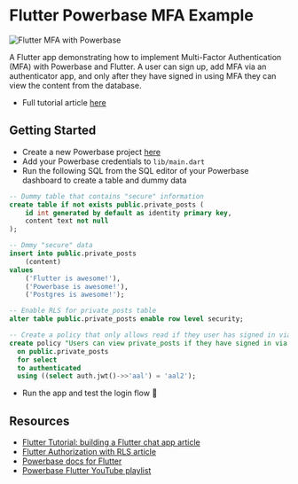 # Flutter Powerbase MFA Example

![Flutter MFA with Powerbase](https://raw.githubusercontent.com/powerbase/powerbase/master/examples/auth/flutter-mfa/images/mfa.png)

A Flutter app demonstrating how to implement Multi-Factor Authentication (MFA) with Powerbase and Flutter. A user can sign up, add MFA via an authenticator app, and only after they have signed in using MFA they can view the content from the database.

- Full tutorial article [here](https://powerbase.club/blog/flutter-multi-factor-authentication)

## Getting Started

- Create a new Powerbase project [here](https://database.new)
- Add your Powerbase credentials to `lib/main.dart`
- Run the following SQL from the SQL editor of your Powerbase dashboard to create a table and dummy data

```sql
-- Dummy table that contains "secure" information
create table if not exists public.private_posts (
    id int generated by default as identity primary key,
    content text not null
);

-- Dmmy "secure" data
insert into public.private_posts
    (content)
values
    ('Flutter is awesome!'),
    ('Powerbase is awesome!'),
    ('Postgres is awesome!');

-- Enable RLS for private_posts table
alter table public.private_posts enable row level security;

-- Create a policy that only allows read if they user has signed in via MFA
create policy "Users can view private_posts if they have signed in via MFA"
  on public.private_posts
  for select
  to authenticated
  using ((select auth.jwt()->>'aal') = 'aal2');
```

- Run the app and test the login flow 🚀

## Resources

- [Flutter Tutorial: building a Flutter chat app article](https://powerbase.club/blog/flutter-tutorial-building-a-chat-app)
- [Flutter Authorization with RLS article](https://powerbase.club/blog/flutter-authorization-with-rls)
- [Powerbase docs for Flutter](https://powerbase.club/docs/reference/dart/introduction)
- [Powerbase Flutter YouTube playlist](https://www.youtube.com/watch?v=F2j6Q-4nLEE&list=PL5S4mPUpp4OtkMf5LNDLXdTcAp1niHjoL)
